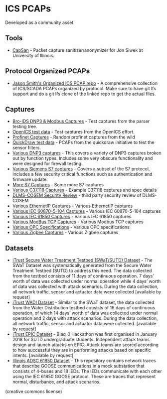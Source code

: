 # ICS PCAPs

Developed as a community asset

## Tools

* [CapSan](https://github.com/jsiwek/capsan) - Packet capture sanitizer/anonymizer for Jon Siwek at University of Illinois.

## Protocol Organized PCAPs

* [Jason Smith's Organized ICS PCAP repo](https://github.com/automayt/ICS-pcap) - A comprehensive collection of ICS/SCADA PCAPs organized by protocol. Make sure to have git lfs support and do a git lfs clone of the linked repo to get the actual files.

## Captures

* [Bro-IDS DNP3 & Modbus Captures](bro) - Test captures from the parser testing tree.
* [OpenICS test data](openics) - Test captures from the OpenICS effort.
* [Profinet Captures](profinet) - Random profinet captures from the wild
* [QuickDraw test data](quickdraw) - PCAPs from the quickdraw initiative to test the sensor filters.
* [Various DNP3 captures](dnp3) - This covers a variety of DNP3 captures broken out by function types. Includes some very obscure functionality and were designed for firewall testing.
* [Various Siemens S7 captures](https://github.com/gymgit/s7-pcaps) - Covers a subset of the S7 protocol, includes a few security critical functions such as authentication and firmware update.
* [More S7 Captures](s7) - Some more S7 captures
* [Various C37.118 Captures](C37.118) - Example C37.118 captures and spec details
* [DLMS-COSEM Security Review](DLMS-COSEM) - third party security review of DLMS-COSEM
* [Various EthernetIP Captures](EthernetIP) - Various EthernetIP captures
* [Various IEC 60870-5-104 Captures](IEC60870-5-104) - Various IEC 60870-5-104 captures
* [Various IEC 61850 Captures](IEC61850) - Various IEC 61850 captures
* [Various ModBus TCP Captures](ModbusTCP) - Various Modbus TCP captures
* [Various OPC Specifications](OPC) - Various OPC specifications
* [Various Zigbee Captures](Zigbee) - Various Zigbee captures

## Datasets

* [iTrust Secure Water Treatment Testbed (SWaT/SUTD) Dataset](https://itrust.sutd.edu.sg/research/dataset/dataset_characteristics/#swat) - The SWaT Dataset was systematically generated from the Secure Water Treatment Testbed (SUTD) to address this need. The data collected from the testbed consists of 11 days of continuous operation. 7 days’ worth of data was collected under normal operation while 4 days’ worth of data was collected with attack scenarios.  During the data collection, all network traffic, sensor and actuator data were collected [available by request]
* [iTrust WADI Dataset](https://itrust.sutd.edu.sg/research/dataset/dataset_characteristics/#wadi) - Similar to the SWaT dataset, the data collected from the Water Distribution testbed consists of 16 days of continuous operation, of which 14 days’ worth of data was collected under normal operation and 2 days with attack scenarios. During the data collection, all network traffic, sensor and actuator data were collected. [available by request]
* [iTrust EPIC Dataset](https://itrust.sutd.edu.sg/research/dataset/dataset_characteristics/#blaq) - Blaq_0 Hackathon was first organised in January 2018 for SUTD undergraduate students. Independent attack teams design and launch attacks on EPIC. Attack teams are scored according to how successful they are in performing attacks based on specific intents. [available by request]
* [Illinois ADSC 61850 Dataset](https://github.com/smartgridadsc/IEC61850SecurityDataset) - This repository contains network traces that describe GOOSE communications in a mock substation that consists of 4-buses and 18 IEDs. The IEDs communicate with each other using the IEC 61850 GOOSE protocol. These are traces that represent normal, disturbance, and attack scenarios.

(creative commons license)
